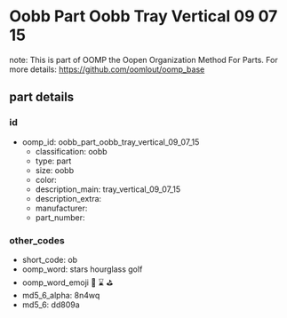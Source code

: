 # Oobb Part Oobb Tray Vertical 09 07 15  

note: This is part of OOMP the Oopen Organization Method For Parts. For more details: https://github.com/oomlout/oomp_base

##  part details





### id
* oomp_id: oobb_part_oobb_tray_vertical_09_07_15
  * classification: oobb
  * type: part
  * size: oobb
  * color: 
  * description_main: tray_vertical_09_07_15
  * description_extra: 
  * manufacturer: 
  * part_number: 

### other_codes
* short_code: ob
* oomp_word: stars hourglass golf
* oomp_word_emoji :stars: :hourglass: :golf:
* md5_6_alpha: 8n4wq
* md5_6: dd809a